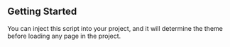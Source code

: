 ## Getting Started

You can inject this script into your project, and it will determine the theme before loading any page in the project.
